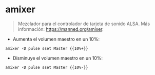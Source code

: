 # amixer

> Mezclador para el controlador de tarjeta de sonido ALSA.
> Más información: <https://manned.org/amixer>.

- Aumenta el volumen maestro en un 10%:

`amixer -D pulse sset Master {{10%+}}`

- Disminuye el volumen maestro en un 10%:

`amixer -D pulse sset Master {{10%-}}`
